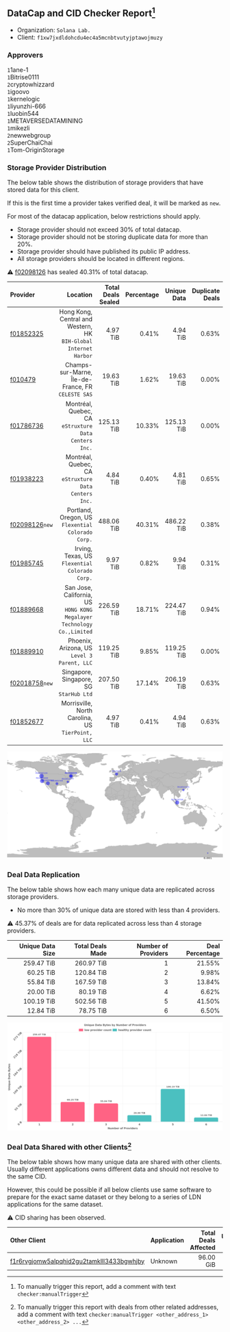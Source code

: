 ## DataCap and CID Checker Report[^1]
 - Organization: `Solana Lab.`
 - Client: `f1xw7jxdldohcdu4ec4a5mcnbtvutyjptawojmuzy`
### Approvers
`1`1ane-1<br/>`1`Bitrise0111<br/>`2`cryptowhizzard<br/>`1`igoovo<br/>`1`kernelogic<br/>`1`liyunzhi-666<br/>`1`luobin544<br/>`1`METAVERSEDATAMINING<br/>`1`mikezli<br/>`2`newwebgroup<br/>`2`SuperChaiChai<br/>`1`Tom-OriginStorage

### Storage Provider Distribution
The below table shows the distribution of storage providers that have stored data for this client.

If this is the first time a provider takes verified deal, it will be marked as `new`.

For most of the datacap application, below restrictions should apply.
 - Storage provider should not exceed 30% of total datacap.
 - Storage provider should not be storing duplicate data for more than 20%.
 - Storage provider should have published its public IP address.
 - All storage providers should be located in different regions.

⚠️ [f02098126](https://filfox.info/en/address/f02098126) has sealed 40.31% of total datacap.

| Provider                                                    |                                                                  Location | Total Deals Sealed | Percentage | Unique Data | Duplicate Deals |
| :---------------------------------------------------------- | ------------------------------------------------------------------------: | -----------------: | ---------: | ----------: | --------------: |
| [f01852325](https://filfox.info/en/address/f01852325)       |       Hong Kong, Central and Western, HK<br/>`BIH-Global Internet Harbor` |           4.97 TiB |      0.41% |    4.94 TiB |           0.63% |
| [f010479](https://filfox.info/en/address/f010479)           |                     Champs-sur-Marne, Île-de-France, FR<br/>`CELESTE SAS` |          19.63 TiB |      1.62% |   19.63 TiB |           0.00% |
| [f01786736](https://filfox.info/en/address/f01786736)       |                   Montréal, Quebec, CA<br/>`eStruxture Data Centers Inc.` |         125.13 TiB |     10.33% |  125.13 TiB |           0.00% |
| [f01938223](https://filfox.info/en/address/f01938223)       |                   Montréal, Quebec, CA<br/>`eStruxture Data Centers Inc.` |           4.84 TiB |      0.40% |    4.81 TiB |           0.65% |
| [f02098126](https://filfox.info/en/address/f02098126)`new`  |                      Portland, Oregon, US<br/>`Flexential Colorado Corp.` |         488.06 TiB |     40.31% |  486.22 TiB |           0.38% |
| [f01985745](https://filfox.info/en/address/f01985745)       |                         Irving, Texas, US<br/>`Flexential Colorado Corp.` |           9.97 TiB |      0.82% |    9.94 TiB |           0.31% |
| [f01889668](https://filfox.info/en/address/f01889668)       | San Jose, California, US<br/>`HONG KONG Megalayer Technology Co.,Limited` |         226.59 TiB |     18.71% |  224.47 TiB |           0.94% |
| [f01889910](https://filfox.info/en/address/f01889910)       |                            Phoenix, Arizona, US<br/>`Level 3 Parent, LLC` |         119.25 TiB |      9.85% |  119.25 TiB |           0.00% |
| [f02018758](https://filfox.info/en/address/f02018758)`new`  |                                Singapore, Singapore, SG<br/>`StarHub Ltd` |         207.50 TiB |     17.14% |  206.19 TiB |           0.63% |
| [f01852677](https://filfox.info/en/address/f01852677)       |                      Morrisville, North Carolina, US<br/>`TierPoint, LLC` |           4.97 TiB |      0.41% |    4.94 TiB |           0.63% |

<img src="https://raw.githubusercontent.com/data-preservation-programs/filplus-checker-assets/main/filecoin-project/filecoin-plus-large-datasets/issues/923/1685409485072.png"/>

### Deal Data Replication
The below table shows how each many unique data are replicated across storage providers.

- No more than 30% of unique data are stored with less than 4 providers.

⚠️ 45.37% of deals are for data replicated across less than 4 storage providers.

| Unique Data Size | Total Deals Made | Number of Providers | Deal Percentage |
| ---------------: | ---------------: | ------------------: | --------------: |
|       259.47 TiB |       260.97 TiB |                   1 |          21.55% |
|        60.25 TiB |       120.84 TiB |                   2 |           9.98% |
|        55.84 TiB |       167.59 TiB |                   3 |          13.84% |
|        20.00 TiB |        80.19 TiB |                   4 |           6.62% |
|       100.19 TiB |       502.56 TiB |                   5 |          41.50% |
|        12.84 TiB |        78.75 TiB |                   6 |           6.50% |

<img src="https://raw.githubusercontent.com/data-preservation-programs/filplus-checker-assets/main/filecoin-project/filecoin-plus-large-datasets/issues/923/1685409485817.png"/>

### Deal Data Shared with other Clients[^3]
The below table shows how many unique data are shared with other clients.
Usually different applications owns different data and should not resolve to the same CID.

However, this could be possible if all below clients use same software to prepare for the exact same dataset or they belong to a series of LDN applications for the same dataset.

⚠️ CID sharing has been observed.

| Other Client                                                                                                          | Application | Total Deals Affected | Unique CIDs | Approvers |
| :-------------------------------------------------------------------------------------------------------------------- | :---------- | -------------------: | ----------: | :-------- |
| [f1r6rvgjomw5alpqhid2gu2tamklll3433bgwhjby](https://filfox.info/en/address/f1r6rvgjomw5alpqhid2gu2tamklll3433bgwhjby) | Unknown     |            96.00 GiB |           3 | Unknown   |

[^1]: To manually trigger this report, add a comment with text `checker:manualTrigger`

[^2]: Deals from those addresses are combined into this report as they are specified with `checker:manualTrigger`

[^3]: To manually trigger this report with deals from other related addresses, add a comment with text `checker:manualTrigger <other_address_1> <other_address_2> ...`
